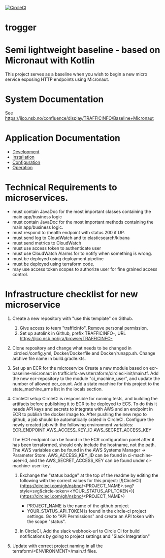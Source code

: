 [![CircleCI](https://circleci.com/gh/nsbno/trafficinfo-baseline-micronaut.svg?style=svg&circle-token=67eb02d828d5a7e61e775f7840c387cc5be36dca)](https://circleci.com/gh/nsbno/trafficinfo-baseline-micronaut)

# trogger

# Semi lightweight baseline - based on Micronaut with Kotlin

This project serves as a baseline when you wish to begin a new micro service exposing HTTP endpoints using Micronaut.

# System Documentation

See https://jico.nsb.no/confluence/display/TRAFFICINFO/Baseline+Micronaut

# Application Documentation

- [Development](/docs/development.md)
- [Installation](/docs/installation.md)
- [Configuration](/docs/configuration.md)
- [Operation](/docs/operation.md)

# Technical Requirements to microservices.

- must contain JavaDoc for the most important classes containing the main app/business logic
- must contain JavaDoc for the most important methods containing the main app/business logic.
- must respond to /health endpoint with status 200 if UP.
- must send log to CloudWatch and to elasticsearch/kibana
- must send metrics to CloudWatch
- must use access token to authenticate user
- must use CloudWatch Alarms for to notify when something is wrong.
- must be deployed using deployment pipeline
- must be deployed using terraform code.
- may use access token scopes to authorize user for fine grained access control.

# Infrastructure checklist for new microservice

1. Create a new repository with "use this template" on Github.
    1. Give access to team "trafficinfo". Remove personal permission.
    2. Set up autolink in Github, prefix TRAFFICINFO-, URL https://jico.nsb.no/jira/browse/TRAFFICINFO-<num>

2. Clone repository and change what needs to be changed in .circleci/config.yml, Docker/Dockerfile and Docker/runapp.sh. Change archive file name in
   build.gradle.kts.

3. Set up an ECR for the microservice Create a new module based on ecr-baseline-micronaut in trafficinfo-aws/terraform/circleci-init/main.tf. Add the new
   ecr-repository to the module "ci_machine_user", and update the number of allowed ecr_count. Add a state machine for this project to the state_machine_arns
   list in the locals section.

4. CircleCI setup CircleCI is responsible for running tests, and building the artifacts before publishing it to ECR to be deployed to ECS. To do this it needs
   API keys and secrets to integrate with AWS and an endpoint in ECR to publish the docker image to. After pushing the new repo to github, a job should be
   automatically crated in CircleCI. Configure the newly created job with the following environment variables:
   ECR_ENDPOINT AWS_ACCESS_KEY_ID AWS_SECRET_ACCESS_KEY

   The ECR endpoint can be found in the ECR configuration panel after it has been terraformed, should only include the hostname, not the path. The AWS variables
   can be found in the AWS Systems Manager -> Parameter Store. AWS_ACCESS_KEY_ID can be found in ci-machine-user-id, and the AWS_SECRET_ACCESS_KEY can be found
   under ci-machine-user-key.

    1. Exchange the "status badge" at the top of the readme by editing the following with the correct values for this project:
       \[\!\[CircleCI\](https://circleci.com/gh/nsbno/<PROJECT_NAME>.svg?style=svg&circle-token=<YOUR_STATUS_API_TOKEN>)\](https://circleci.com/gh/nsbno/<PROJECT_NAME>)
        * PROJECT_NAME is the name of the github project
        * YOUR_STATUS_API_TOKEN is found in the circle-ci project settings. Go to "API Permissions" and create an API token with the scope "status".

    2. In CircleCI, Add the slack webhook-url to Circle CI for build notifications by going to project settings and "Slack Integration"

5. Update with correct project naming in all the terraform/\<ENVIRONMENT>/main.tf files.


